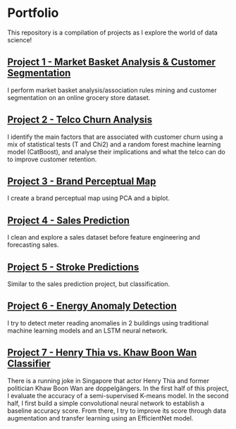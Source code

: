# Portfolio
This repository is a compilation of projects as I explore the world of data science!

## [Project 1 - Market Basket Analysis & Customer Segmentation](https://github.com/darreleng/portfolio/blob/main/instacart.ipynb)
I perform market basket analysis/association rules mining and customer segmentation on an online grocery store dataset.

## [Project 2 - Telco Churn Analysis](https://github.com/darreleng/portfolio/blob/main/telco_churn.ipynb)
I identify the main factors that are associated with customer churn using a mix of statistical tests (T and Chi2) and a random forest machine learning model (CatBoost), and analyse their implications and what the telco can do to improve customer retention.

## [Project 3 - Brand Perceptual Map](https://github.com/darreleng/portfolio/blob/main/brand_perception.ipynb)
I create a brand perceptual map using PCA and a biplot.

## [Project 4 - Sales Prediction](https://github.com/darreleng/portfolio/blob/main/supermarketsales_catboost.ipynb)
I clean and explore a sales dataset before feature engineering and forecasting sales.

## [Project 5 - Stroke Predictions](https://github.com/darreleng/portfolio/blob/main/stroke_predictions.ipynb)
Similar to the sales prediction project, but classification.

## [Project 6 - Energy Anomaly Detection](https://github.com/darreleng/portfolio/blob/main/energy_anomaly_detection.ipynb)
I try to detect meter reading anomalies in 2 buildings using traditional machine learning models and an LSTM neural network.

## [Project 7 - Henry Thia vs. Khaw Boon Wan Classifier](https://github.com/darreleng/portfolio/blob/main/thia_khaw_classification.ipynb)
There is a running joke in Singapore that actor Henry Thia and former politician Khaw Boon Wan are doppelgängers. In the first half of this project, I evaluate the accuracy of a semi-supervised K-means model. In the second half, I first build a simple convolutional neural network to establish a baseline accuracy score. From there, I try to improve its score through data augmentation and transfer learning using an EfficientNet model.



